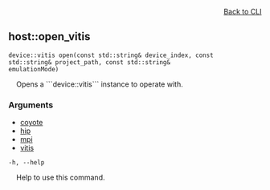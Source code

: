 <div id="readme" class="Box-body readme blob js-code-block-container">
<article class="markdown-body entry-content p-3 p-md-6" itemprop="text">
<p align="right">
<a href="https://github.com/fpgasystems/sgrt/blob/main/cli/manual.md#cli">Back to CLI</a>
</p>

## host::open_vitis

<code>device::vitis open(const std::string& device_index, const std::string& project_path, const std::string& emulationMode)</code>
<p>
  &nbsp; &nbsp; Opens a ```device::vitis``` instance to operate with.
</p>

### Arguments

* [coyote](./sgutil-build-coyote.md#sgutil-build-coyote)
* [hip](./sgutil-build-hip.md#sgutil-build-hip)
* [mpi](./sgutil-build-mpi.md#sgutil-build-mpi)
* [vitis](./sgutil-build-vitis.md#sgutil-build-vitis)

<code>-h, --help</code>
<p>
  &nbsp; &nbsp; Help to use this command.
</p>